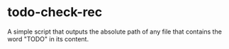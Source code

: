 # todo-check-rec
A simple script that outputs the absolute path of any file that contains the word "TODO" in its content.
